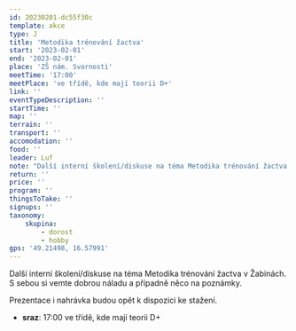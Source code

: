```yaml
---
id: 20230201-dc55f30c
template: akce
type: J
title: 'Metodika trénování žactva'
start: '2023-02-01'
end: '2023-02-01'
place: 'ZŠ nám. Svornosti'
meetTime: '17:00'
meetPlace: 've třídě, kde mají teorii D+'
link: ''
eventTypeDescription: ''
startTime: ''
map: ''
terrain: ''
transport: ''
accomodation: ''
food: ''
leader: Luf
note: "Další interní školení/diskuse na téma Metodika trénování žactva v Žabinách.\r\nS sebou si vemte dobrou náladu a případně něco na poznámky.\r\n\r\nPrezentace i nahrávka budou opět k dispozici ke stažení."
return: ''
price: ''
program: ''
thingsToTake: ''
signups: ''
taxonomy:
    skupina:
        - dorost
        - hobby
gps: '49.21498, 16.57991'
---
```


Další interní školení/diskuse na téma Metodika trénování žactva v Žabinách.
S sebou si vemte dobrou náladu a případně něco na poznámky.

Prezentace i nahrávka budou opět k dispozici ke stažení.
* **sraz**: 17:00 ve třídě, kde mají teorii D+

